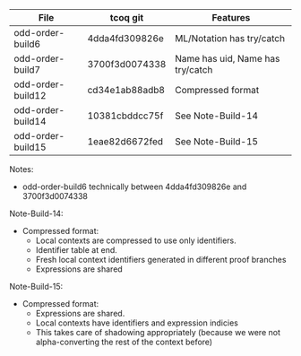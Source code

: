 | File              | tcoq git       | Features                           | 
| ----------------- | -------------- | ---------------------------------- |
| odd-order-build6  | 4dda4fd309826e | ML/Notation has try/catch          |
| odd-order-build7  | 3700f3d0074338 | Name has uid, Name has try/catch   |
| odd-order-build12 | cd34e1ab88adb8 | Compressed format                  |
| odd-order-build14 | 10381cbddcc75f | See Note-Build-14                  |
| odd-order-build15 | 1eae82d6672fed | See Note-Build-15                  |

Notes:
- odd-order-build6 technically between 4dda4fd309826e and 3700f3d0074338

Note-Build-14:
- Compressed format:
  * Local contexts are compressed to use only identifiers.
  * Identifier table at end.
  * Fresh local context identifiers generated in different proof branches
  * Expressions are shared
  
Note-Build-15:
- Compressed format:
  * Expressions are shared.
  * Local contexts have identifiers and expression indicies
  * This takes care of shadowing appropriately (because we were not alpha-converting the rest of the context before)
